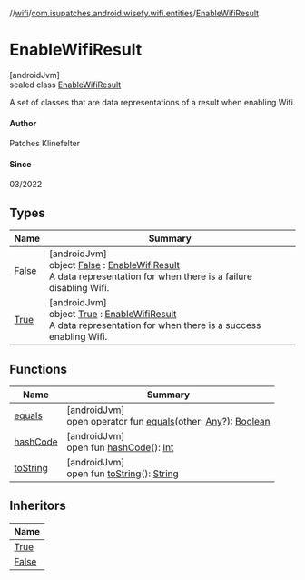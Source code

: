//[wifi](../../../index.md)/[com.isupatches.android.wisefy.wifi.entities](../index.md)/[EnableWifiResult](index.md)

# EnableWifiResult

[androidJvm]\
sealed class [EnableWifiResult](index.md)

A set of classes that are data representations of a result when enabling Wifi.

#### Author

Patches Klinefelter

#### Since

03/2022

## Types

| Name | Summary |
|---|---|
| [False](-false/index.md) | [androidJvm]<br>object [False](-false/index.md) : [EnableWifiResult](index.md)<br>A data representation for when there is a failure disabling Wifi. |
| [True](-true/index.md) | [androidJvm]<br>object [True](-true/index.md) : [EnableWifiResult](index.md)<br>A data representation for when there is a success enabling Wifi. |

## Functions

| Name | Summary |
|---|---|
| [equals](../-is-wifi-enabled-result/-false/index.md#585090901%2FFunctions%2F-130402363) | [androidJvm]<br>open operator fun [equals](../-is-wifi-enabled-result/-false/index.md#585090901%2FFunctions%2F-130402363)(other: [Any](https://kotlinlang.org/api/latest/jvm/stdlib/kotlin/-any/index.html)?): [Boolean](https://kotlinlang.org/api/latest/jvm/stdlib/kotlin/-boolean/index.html) |
| [hashCode](../-is-wifi-enabled-result/-false/index.md#1794629105%2FFunctions%2F-130402363) | [androidJvm]<br>open fun [hashCode](../-is-wifi-enabled-result/-false/index.md#1794629105%2FFunctions%2F-130402363)(): [Int](https://kotlinlang.org/api/latest/jvm/stdlib/kotlin/-int/index.html) |
| [toString](../-is-wifi-enabled-result/-false/index.md#1616463040%2FFunctions%2F-130402363) | [androidJvm]<br>open fun [toString](../-is-wifi-enabled-result/-false/index.md#1616463040%2FFunctions%2F-130402363)(): [String](https://kotlinlang.org/api/latest/jvm/stdlib/kotlin/-string/index.html) |

## Inheritors

| Name |
|---|
| [True](-true/index.md) |
| [False](-false/index.md) |
